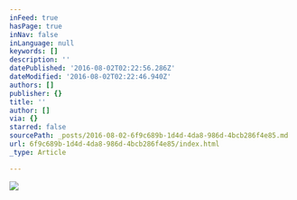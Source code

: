 ```yaml
---
inFeed: true
hasPage: true
inNav: false
inLanguage: null
keywords: []
description: ''
datePublished: '2016-08-02T02:22:56.286Z'
dateModified: '2016-08-02T02:22:46.940Z'
authors: []
publisher: {}
title: ''
author: []
via: {}
starred: false
sourcePath: _posts/2016-08-02-6f9c689b-1d4d-4da8-986d-4bcb286f4e85.md
url: 6f9c689b-1d4d-4da8-986d-4bcb286f4e85/index.html
_type: Article

---
```

![](https://the-grid-user-content.s3-us-west-2.amazonaws.com/ccdde521-3d11-47ba-92e6-65011e40ac59.png)